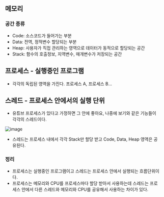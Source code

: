 ## 메모리 
### 공간 종류
- Code: 소스코드가 들어가는 부분
- Data: 전역, 정적변수 할당되는 부분
- Heap: 사용자가 직접 관리하는 영역으로 데이터가 동적으로 할당되는 공간
- Stack: 함수의 호출정보, 지역변수, 매개변수가 저장되는 공간

## 프로세스 - 실행중인 프로그램
- 각각의 독립된 영역을 가진다. 프로세스 A, 프로세스 B...

## 스레드 - 프로세스 안에서의 실행 단위
- 유튜브 프로세스가 있다고 가정하면 그 안에 좋아요, 나중에 보기와 같은 기능들이 각각의 스레드이다.

![image](https://user-images.githubusercontent.com/13326651/216749436-ddbbcbf0-c94b-406f-848a-3aa0309a7db7.png)
- 스레드는 프로세스 내에서 각각 Stack만 할당 받고 Code, Data, Heap 영역은 공유된다.

### 정리
- 프로세스는 실행중인 프로그램이고 스레드는 프로세스 안에서 실행되는 흐름단위이다.
- 프로세스는 메모리와 CPU를 프로세스마다 할당 받아서 사용하는데 스레드는 프로세스 안에서 다른 스레드와 메모리와 CPU를 공유해서 사용하는 차이가 있다.
